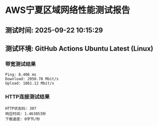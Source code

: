 # AWS宁夏区域网络性能测试报告
## 测试时间: 2025-09-22 10:15:29
## 测试环境: GitHub Actions Ubuntu Latest (Linux)

### 带宽测试结果
```
Ping: 8.406 ms
Download: 2050.78 Mbit/s
Upload: 1861.12 Mbit/s
```

### HTTP连接测试结果
```
HTTP状态码: 307
响应时间: 1.463053秒
下载速度: 0字节/秒
```

